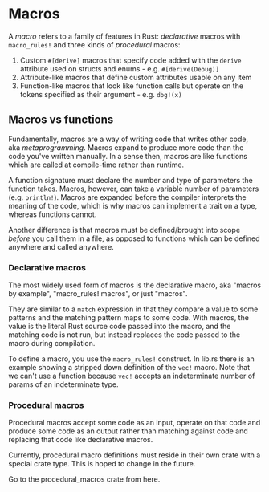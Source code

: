 # Macros
A _macro_ refers to a family of features in Rust: _declarative_ macros with `macro_rules!` and three kinds of _procedural_ macros:
1. Custom `#[derive]` macros that specify code added with the `derive` attribute used on structs and enums - e.g. `#[derive(Debug)]`
1. Attribute-like macros that define custom attributes usable on any item
1. Function-like macros that look like function calls but operate on the tokens specified as their argument - e.g. `dbg!(x)`

## Macros vs functions
Fundamentally, macros are a way of writing code that writes other code, aka _metaprogramming_. Macros expand to produce more code than the code you've written manually. In a sense then, macros are like functions which are called at compile-time rather than runtime.

A function signature must declare the number and type of parameters the function takes. Macros, however, can take a variable number of parameters (e.g. `println!`). Macros are expanded before the compiler interprets the meaning of the code, which is why macros can implement a trait on a type, whereas functions cannot.

Another difference is that macros must be defined/brought into scope _before_ you call them in a file, as opposed to functions which can be defined anywhere and called anywhere.

### Declarative macros
The most widely used form of macros is the declarative macro, aka "macros by example", "macro_rules! macros", or just "macros".

They are similar to a `match` expression in that they compare a value to some patterns and the matching pattern maps to some code. With macros, the value is the literal Rust source code passed into the macro, and the matching code is not run, but instead replaces the code passed to the macro during compilation.

To define a macro, you use the `macro_rules!` construct. In lib.rs there is an example showing a stripped down definition of the `vec!` macro. Note that we can't use a function because `vec!` accepts an indeterminate number of params of an indeterminate type.

### Procedural macros
Procedural macros accept some code as an input, operate on that code and produce some code as an output rather than matching against code and replacing that code like declarative macros.

Currently, procedural macro definitions must reside in their own crate with a special crate type. This is hoped to change in the future.

Go to the procedural_macros crate from here.